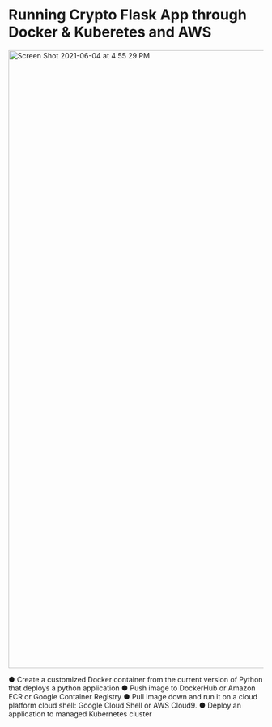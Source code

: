 # Running Crypto Flask App through Docker & Kuberetes and AWS
<img width="1218" alt="Screen Shot 2021-06-04 at 4 55 29 PM" src="https://user-images.githubusercontent.com/78613742/120873336-9013ad00-c556-11eb-99d9-e5d47e0f5933.png">


● Create a customized Docker container from the current version of Python that deploys a
python application
● Push image to DockerHub or Amazon ECR or Google Container Registry
● Pull image down and run it on a cloud platform cloud shell: Google Cloud Shell or AWS
Cloud9.
● Deploy an application to managed Kubernetes cluster
